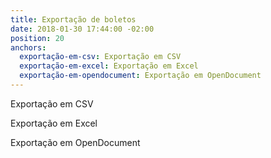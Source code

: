 ```yaml
---
title: Exportação de boletos
date: 2018-01-30 17:44:00 -02:00
position: 20
anchors:
  exportação-em-csv: Exportação em CSV
  exportação-em-excel: Exportação em Excel
  exportação-em-opendocument: Exportação em OpenDocument
---
```


Exportação em CSV

Exportação em Excel

Exportação em OpenDocument